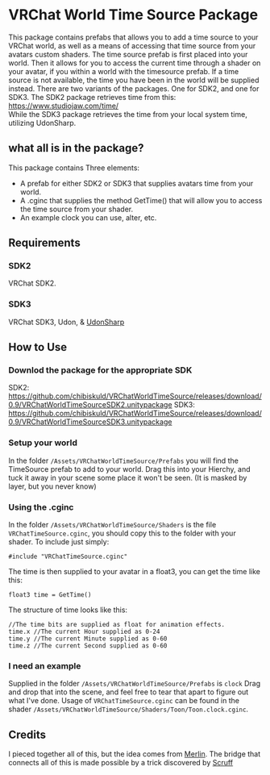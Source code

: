 # VRChat World Time Source Package
This package contains prefabs that allows you to add a time source to your VRChat world, as well as a means of accessing that time source from your avatars custom shaders. The time source prefab is first placed into your world. Then it allows for you to access the current time through a shader on your avatar, if you within a world with the timesource prefab. If a time source is not available, the time you have been in the world will be supplied instead. There are two variants of the packages. One for SDK2, and one for SDK3. The SDK2 package retrieves time from this:  
https://www.studiojaw.com/time/  
While the SDK3 package retrieves the time from your local system time, utilizing UdonSharp.

## what all is in the package?
This package contains Three elements:
  - A prefab for either SDK2 or SDK3 that supplies avatars time from your world.
  - A .cginc that supplies the method GetTime() that will allow you to access the time source from your shader.
  - An example clock you can use, alter, etc.

## Requirements
### SDK2
VRChat SDK2.  
### SDK3
VRChat SDK3, Udon, & [UdonSharp](https://github.com/Merlin-san/UdonSharp)

## How to Use
### Downlod the package for the appropriate SDK
SDK2:
https://github.com/chibiskuld/VRChatWorldTimeSource/releases/download/0.9/VRChatWorldTimeSourceSDK2.unitypackage
SDK3: 
https://github.com/chibiskuld/VRChatWorldTimeSource/releases/download/0.9/VRChatWorldTimeSourceSDK3.unitypackage

### Setup your world
In the folder `/Assets/VRChatWorldTimeSource/Prefabs` you will find the TimeSource prefab to add to your world. Drag this into your Hierchy, and tuck it away in your scene some place it won't be seen. (It is masked by layer, but you never know)

### Using the .cginc
In the folder `/Assets/VRChatWorldTimeSource/Shaders` is the file `VRChatTimeSource.cginc`, you should copy this to the folder with your shader. To include just simply:  
```
#include "VRChatTimeSource.cginc"
```  
The time is then supplied to your avatar in a float3, you can get the time like this:  
```
float3 time = GetTime()
```
The structure of time looks like this:  
```
//The time bits are supplied as float for animation effects.
time.x //The current Hour supplied as 0-24  
time.y //The current Minute supplied as 0-60  
time.z //The current Second supplied as 0-60
```

### I need an example
Supplied in the folder `/Assets/VRChatWorldTimeSource/Prefabs` is `clock` Drag and drop that into the scene, and feel free to tear that apart to figure out what I've done. Usage of `VRChatTimeSource.cginc` can be found in the shader `/Assets/VRChatWorldTimeSource/Shaders/Toon/Toon.clock.cginc`.

## Credits
I pieced together all of this, but the idea comes from [Merlin](https://github.com/Merlin-san). The bridge that connects all of this is made possible by a trick discovered by [Scruff](https://github.com/ScruffyRules/_VRChat_VideoPlayer)
